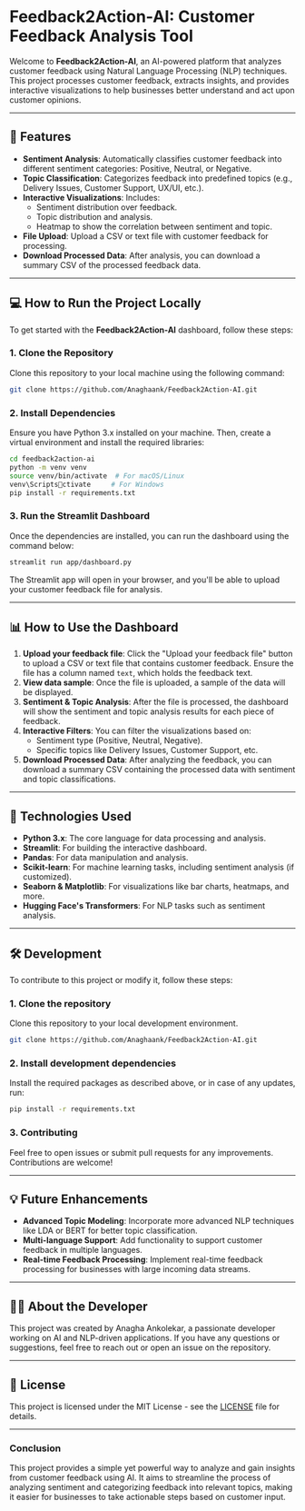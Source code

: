 
# **Feedback2Action-AI: Customer Feedback Analysis Tool**

Welcome to **Feedback2Action-AI**, an AI-powered platform that analyzes customer feedback using Natural Language Processing (NLP) techniques. This project processes customer feedback, extracts insights, and provides interactive visualizations to help businesses better understand and act upon customer opinions.

---

## 🚀 **Features**

- **Sentiment Analysis**: Automatically classifies customer feedback into different sentiment categories: Positive, Neutral, or Negative.
- **Topic Classification**: Categorizes feedback into predefined topics (e.g., Delivery Issues, Customer Support, UX/UI, etc.).
- **Interactive Visualizations**: Includes:
  - Sentiment distribution over feedback.
  - Topic distribution and analysis.
  - Heatmap to show the correlation between sentiment and topic.
- **File Upload**: Upload a CSV or text file with customer feedback for processing.
- **Download Processed Data**: After analysis, you can download a summary CSV of the processed feedback data.

---

## 💻 **How to Run the Project Locally**

To get started with the **Feedback2Action-AI** dashboard, follow these steps:

### 1. **Clone the Repository**
Clone this repository to your local machine using the following command:
```bash
git clone https://github.com/Anaghaank/Feedback2Action-AI.git
```

### 2. **Install Dependencies**
Ensure you have Python 3.x installed on your machine. Then, create a virtual environment and install the required libraries:

```bash
cd feedback2action-ai
python -m venv venv
source venv/bin/activate  # For macOS/Linux
venv\Scriptsctivate     # For Windows
pip install -r requirements.txt
```

### 3. **Run the Streamlit Dashboard**
Once the dependencies are installed, you can run the dashboard using the command below:

```bash
streamlit run app/dashboard.py
```

The Streamlit app will open in your browser, and you'll be able to upload your customer feedback file for analysis.

---

## 📊 **How to Use the Dashboard**

1. **Upload your feedback file**: Click the "Upload your feedback file" button to upload a CSV or text file that contains customer feedback. Ensure the file has a column named `text`, which holds the feedback text.
2. **View data sample**: Once the file is uploaded, a sample of the data will be displayed.
3. **Sentiment & Topic Analysis**: After the file is processed, the dashboard will show the sentiment and topic analysis results for each piece of feedback.
4. **Interactive Filters**: You can filter the visualizations based on:
   - Sentiment type (Positive, Neutral, Negative).
   - Specific topics like Delivery Issues, Customer Support, etc.
5. **Download Processed Data**: After analyzing the feedback, you can download a summary CSV containing the processed data with sentiment and topic classifications.

---

## 🔧 **Technologies Used**

- **Python 3.x**: The core language for data processing and analysis.
- **Streamlit**: For building the interactive dashboard.
- **Pandas**: For data manipulation and analysis.
- **Scikit-learn**: For machine learning tasks, including sentiment analysis (if customized).
- **Seaborn & Matplotlib**: For visualizations like bar charts, heatmaps, and more.
- **Hugging Face's Transformers**: For NLP tasks such as sentiment analysis.

---

## 🛠️ **Development**

To contribute to this project or modify it, follow these steps:

### 1. **Clone the repository**
Clone this repository to your local development environment.
```bash
git clone https://github.com/Anaghaank/Feedback2Action-AI.git
```

### 2. **Install development dependencies**
Install the required packages as described above, or in case of any updates, run:
```bash
pip install -r requirements.txt
```

### 3. **Contributing**
Feel free to open issues or submit pull requests for any improvements. Contributions are welcome!

---

## 💡 **Future Enhancements**

- **Advanced Topic Modeling**: Incorporate more advanced NLP techniques like LDA or BERT for better topic classification.
- **Multi-language Support**: Add functionality to support customer feedback in multiple languages.
- **Real-time Feedback Processing**: Implement real-time feedback processing for businesses with large incoming data streams.

---

## 👨‍💻 **About the Developer**

This project was created by Anagha Ankolekar, a passionate developer working on AI and NLP-driven applications. If you have any questions or suggestions, feel free to reach out or open an issue on the repository.

---

## 📝 **License**

This project is licensed under the MIT License - see the [LICENSE](LICENSE) file for details.

---

### Conclusion

This project provides a simple yet powerful way to analyze and gain insights from customer feedback using AI. It aims to streamline the process of analyzing sentiment and categorizing feedback into relevant topics, making it easier for businesses to take actionable steps based on customer input.

